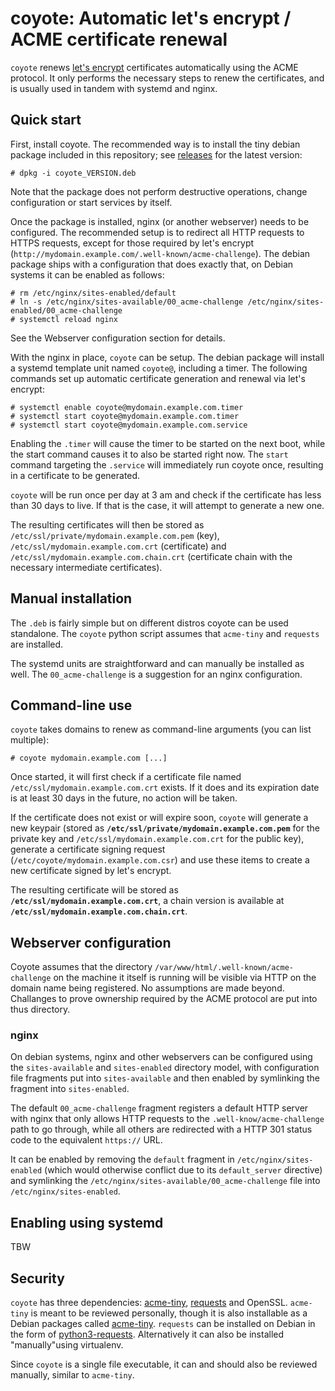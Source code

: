 coyote: Automatic let's encrypt / ACME certificate renewal
==========================================================

`coyote` renews [let's encrypt](https://letsencrypt.org/) certificates automatically using the ACME protocol. It only performs the necessary steps to renew the certificates, and is usually used in tandem with systemd and nginx.

Quick start
-----------

First, install coyote. The recommended way is to install the tiny debian package included in this repository; see [releases](https://github.com/49nord/coyote/releases) for the latest version:

```
# dpkg -i coyote_VERSION.deb
```

Note that the package does not perform destructive operations, change configuration or start services by itself.

Once the package is installed, nginx (or another webserver) needs to be configured. The recommended setup is to redirect all HTTP requests to HTTPS requests, except for those required by let's encrypt (`http://mydomain.example.com/.well-known/acme-challenge`). The debian package ships with a configuration that does exactly that, on Debian systems it can be enabled as follows:

```
# rm /etc/nginx/sites-enabled/default
# ln -s /etc/nginx/sites-available/00_acme-challenge /etc/nginx/sites-enabled/00_acme-challenge
# systemctl reload nginx
```

See the Webserver configuration section for details.

With the nginx in place, `coyote` can be setup. The debian package will install a systemd template unit named `coyote@`, including a timer. The following commands set up automatic certificate generation and renewal via let's encrypt:

```
# systemctl enable coyote@mydomain.example.com.timer
# systemctl start coyote@mydomain.example.com.timer
# systemctl start coyote@mydomain.example.com.service
```

Enabling the `.timer` will cause the timer to be started on the next boot, while the start command causes it to also be started right now. The `start` command targeting the `.service` will immediately run coyote once, resulting in a certificate to be generated.

`coyote` will be run once per day at 3 am and check if the certificate has less than 30 days to live. If that is the case, it will attempt to generate a new one.

The resulting certificates will then be stored as `/etc/ssl/private/mydomain.example.com.pem` (key), `/etc/ssl/mydomain.example.com.crt` (certificate) and `/etc/ssl/mydomain.example.com.chain.crt` (certificate chain with the necessary intermediate certificates).

## Manual installation

The `.deb` is fairly simple but on different distros coyote can be used standalone. The `coyote` python script assumes that `acme-tiny` and `requests` are installed.

The systemd units are straightforward and can manually be installed as well. The `00_acme-challenge` is a suggestion for an nginx configuration.


Command-line use
----------------

`coyote` takes domains to renew as command-line arguments (you can list multiple):

```
# coyote mydomain.example.com [...]
```

Once started, it will first check if a certificate file named `/etc/ssl/mydomain.example.com.crt` exists. If it does and its expiration date is at least 30 days in the future, no action will be taken.

If the certificate does not exist or will expire soon, `coyote` will generate a new keypair (stored as **`/etc/ssl/private/mydomain.example.com.pem`** for the private key and `/etc/ssl/mydomain.example.com.crt` for the public key), generate a certificate signing request (`/etc/coyote/mydomain.example.com.csr`) and use these items to create a new certificate signed by let's encrypt.

The resulting certificate will be stored as **`/etc/ssl/mydomain.example.com.crt`**, a chain version is available at **`/etc/ssl/mydomain.example.com.chain.crt`**.


Webserver configuration
-----------------------

Coyote assumes that the directory `/var/www/html/.well-known/acme-challenge` on the machine it itself is running will be visible via HTTP on the domain name being registered. No assumptions are made beyond. Challanges to prove ownership required by the ACME protocol are put into thus directory.

### nginx

On debian systems, nginx and other webservers can be configured using the `sites-available` and `sites-enabled` directory model, with configuration file fragments put into `sites-available` and then enabled by symlinking the fragment into `sites-enabled`.

The default `00_acme-challenge` fragment registers a default HTTP server with nginx that only allows HTTP requests to the `.well-know/acme-challenge` path to go through, while all others are redirected with a HTTP 301 status code to the equivalent `https://` URL.

It can be enabled by removing the `default` fragment in `/etc/nginx/sites-enabled` (which would otherwise conflict due to its `default_server` directive) and symlinking the `/etc/nginx/sites-available/00_acme-challenge` file into `/etc/nginx/sites-enabled`.


Enabling using systemd
----------------------

TBW


Security
--------

`coyote` has three dependencies: [acme-tiny](https://github.com/diafygi/acme-tiny), [requests](docs.python-requests.org/) and OpenSSL. `acme-tiny` is meant to be reviewed personally, though it is also installable as a Debian packages called [acme-tiny](https://packages.debian.org/search?keywords=acme-tiny). `requests` can be installed on Debian in the form of [python3-requests](https://packages.debian.org/search?suite=default&section=all&arch=any&searchon=names&keywords=python3-requests). Alternatively it can also be installed "manually"using virtualenv.

Since `coyote` is a single file executable, it can and should also be reviewed manually, similar to `acme-tiny`.
